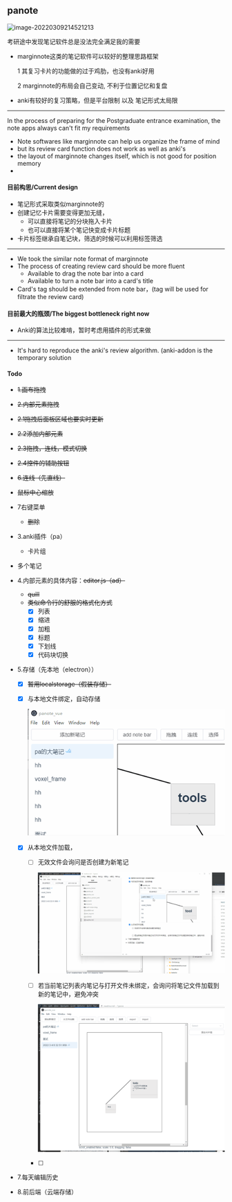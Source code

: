 ## panote

![image-20220309214521213](https://hanbaoaaa.xyz/tuchuang/images/2022/03/09/image-20220309214521213.png)

考研途中发现笔记软件总是没法完全满足我的需要

- marginnote这类的笔记软件可以较好的整理思路框架

  1 其复习卡片的功能做的过于鸡肋，也没有anki好用

  2 marginnote的布局会自己变动, 不利于位置记忆和复盘

- anki有较好的复习策略，但是平台限制 以及 笔记形式太局限

---

In the process of  preparing for the Postgraduate entrance examination, the note apps always can't fit my requirements

-  Note softwares like marginnote can help us  organize the frame of mind
  - but its review card function does not work as well as anki's
  - the layout of marginnote changes itself, which is not good for position memory
- 



#### 目前构思/Current design

- 笔记形式采取类似marginnote的
- 创建记忆卡片需要变得更加无缝，
  - 可以直接将笔记的分块拖入卡片
  - 也可以直接将某个笔记快变成卡片标题
- 卡片标签继承自笔记块，筛选的时候可以利用标签筛选

----

- We took the similar note format of marginnote
- The process of creating review card should be more fluent
  - Available to drag the note bar into a card
  - Available to turn a note bar into a card's title
- Card's tag should be extended from note bar，(tag will be used for filtrate the review card)



#### 目前最大的瓶颈/The biggest bottleneck right now

- Anki的算法比较难啃，暂时考虑用插件的形式来做

---

- It's hard to reproduce the anki's review algorithm. (anki-addon is the temporary solution



#### Todo

- ~~1.画布拖拽~~

- ~~2.内部元素拖拽~~

- ~~2.1拖拽后面板区域也要实时更新~~

- ~~2.2添加内部元素~~

- ~~2.3拖拽，连线，模式切换~~

- ~~2.4控件的辅助按钮~~

- ~~6.连线（先直线）~~

- ~~鼠标中心缩放~~

- 7右键菜单
  - ~~删除~~
  
- 3.anki插件（pa）
  - 卡片组
  
- 多个笔记

- 4.内部元素的具体内容：~~editor.js（ad）~~
  - ~~quill~~
  - ~~类似命令行的舒服的格式化方式~~
    - [x] 列表
    - [x] 缩进
    - [x] 加粗
    - [x] 标题
    - [x] 下划线
    - [x] 代码块切换
  
- 5.存储（先本地（electron））
  - [x] ~~暂用localstorage（假装存储）~~
  
  - [x] 与本地文件绑定，自动存储
  
    ![](./resource/sync_2_file.gif)
  
  - [x] 从本地文件加载，
  
    - [ ] 无效文件会询问是否创建为新笔记
  
      ![](./resource/load_invaild_file.gif)
  
    - [ ] 若当前笔记列表内笔记与打开文件未绑定，会询问将笔记文件加载到新的笔记中，避免冲突
  
      ![](./resource/conflict_file_bind.gif)
  
    - [ ] 
  
- 7.每天编辑历史

- 8.前后端（云端存储）

